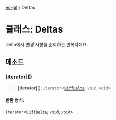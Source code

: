 [es-git](../globals.md) / Deltas

# 클래스: Deltas

Delta에서 변경 사항을 순회하는 반복자예요.

## 메소드

### \[iterator\]()

> **\[iterator\]**(): `Iterator`\<[`DiffDelta`](DiffDelta.md), `void`, `void`\>

#### 반환 형식:

`Iterator`\<[`DiffDelta`](DiffDelta.md), `void`, `void`\>
